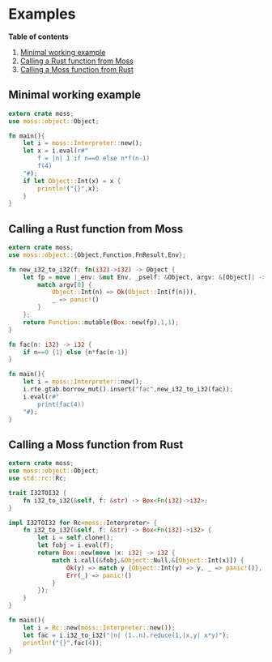 
# Examples

**Table of contents**
1. [Minimal working example](#minimal-working-example)
2. [Calling a Rust function from Moss](#calling-a-rust-function-from-moss)
3. [Calling a Moss function from Rust](#calling-a-moss-function-from-rust)

## Minimal working example

```rust
extern crate moss;
use moss::object::Object;

fn main(){
    let i = moss::Interpreter::new();
    let x = i.eval(r#"
        f = |n| 1 if n==0 else n*f(n-1)
        f(4)
    "#);
    if let Object::Int(x) = x {
        println!("{}",x);
    }
}
```

## Calling a Rust function from Moss

```rust
extern crate moss;
use moss::object::{Object,Function,FnResult,Env};

fn new_i32_to_i32(f: fn(i32)->i32) -> Object {
    let fp = move |_env: &mut Env, _pself: &Object, argv: &[Object]| -> FnResult {
        match argv[0] {
            Object::Int(n) => Ok(Object::Int(f(n))),
            _ => panic!()
        }
    };
    return Function::mutable(Box::new(fp),1,1);
}

fn fac(n: i32) -> i32 {
    if n==0 {1} else {n*fac(n-1)}
}

fn main(){
    let i = moss::Interpreter::new();
    i.rte.gtab.borrow_mut().insert("fac",new_i32_to_i32(fac));
    i.eval(r#"
        print(fac(4))
    "#);
}
```

## Calling a Moss function from Rust

```rust
extern crate moss;
use moss::object::Object;
use std::rc::Rc;

trait I32TOI32 {
    fn i32_to_i32(&self, f: &str) -> Box<Fn(i32)->i32>;
}

impl I32TOI32 for Rc<moss::Interpreter> {
    fn i32_to_i32(&self, f: &str) -> Box<Fn(i32)->i32> {
        let i = self.clone();
        let fobj = i.eval(f);
        return Box::new(move |x: i32| -> i32 {
            match i.call(&fobj,&Object::Null,&[Object::Int(x)]) {
                Ok(y) => match y {Object::Int(y) => y, _ => panic!()},
                Err(_) => panic!()
            }
        });
    }
}

fn main(){
    let i = Rc::new(moss::Interpreter::new());
    let fac = i.i32_to_i32("|n| (1..n).reduce(1,|x,y| x*y)");
    println!("{}",fac(4));
}
```
